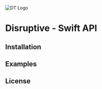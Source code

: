 ![DT Logo](https://github.com/vegather/Disruptive/dt_logo.png)

# Disruptive - Swift API



## Installation


## Examples


## License
